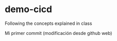 # demo-cicd
Following the concepts explained in class

Mi primer commit (modificación desde github web)
